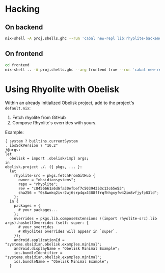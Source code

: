# Hacking


## On backend

```bash
nix-shell -A proj.shells.ghc --run 'cabal new-repl lib:rhyolite-backend'
```


## On frontend

```bash
cd frontend
nix-shell .. -A proj.shells.ghc --arg frontend true --run 'cabal new-repl'
```
# Using Rhyolite with Obelisk

Within an already initialized Obelisk project, add to the project's `default.nix`:
 1. Fetch rhyolite from GitHub
 1. Compose Rhyolite's overrides with yours.

Example:
```
{ system ? builtins.currentSystem
, iosSdkVersion ? "10.2"
}@args:
let
  obelisk = import .obelisk/impl args;
in
obelisk.project ./. ({ pkgs, ... }:
  let
    rhyolite-src = pkgs.fetchFromGitHub {
      owner = "obsidiansystems";
      repo = "rhyolite";
      rev = "c8456661a6d6fa30efbef7c50394353c13c65e53";
      sha256 = "0s8wmkq2ivr2wj6srp4qx4388ffrqfhhgxyfw42im8vfjyfp83ld";
    };
  in {
    packages = {
      # your packages...
    };
    overrides = pkgs.lib.composeExtensions ((import rhyolite-src).lib args).haskellOverrides (self: super: {
      # your overrides
      # Rhyolites overrides will appear in `super`.
    });
    android.applicationId = "systems.obsidian.obelisk.examples.minimal";
    android.displayName = "Obelisk Minimal Example";
    ios.bundleIdentifier = "systems.obsidian.obelisk.examples.minimal";
    ios.bundleName = "Obelisk Minimal Example";
  }
```
